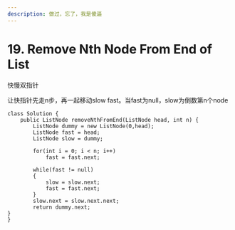 ```yaml
---
description: 做过，忘了，我是傻逼
---
```


# 19. Remove Nth Node From End of List

快慢双指针

让快指针先走n步，再一起移动slow fast。当fast为null，slow为倒数第n个node

```
class Solution {
    public ListNode removeNthFromEnd(ListNode head, int n) {
        ListNode dummy = new ListNode(0,head);
        ListNode fast = head;
        ListNode slow = dummy;
        
        for(int i = 0; i < n; i++)
            fast = fast.next;
        
        while(fast != null)
        {
            slow = slow.next;
            fast = fast.next;
        }
        slow.next = slow.next.next;
        return dummy.next;
}
}
```
